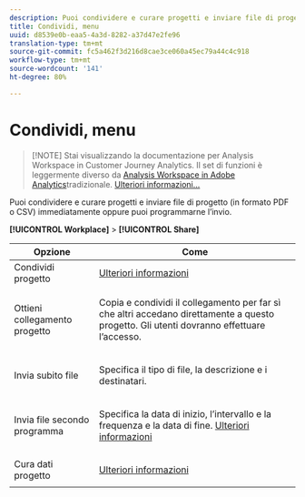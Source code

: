 ```yaml
---
description: Puoi condividere e curare progetti e inviare file di progetto (in formato PDF o CSV) immediatamente oppure puoi programmarne l’invio.
title: Condividi, menu
uuid: d8539e0b-eaa5-4a3d-8282-a37d47e2fe96
translation-type: tm+mt
source-git-commit: fc5a462f3d216d8cae3ce060a45ec79a44c4c918
workflow-type: tm+mt
source-wordcount: '141'
ht-degree: 80%

---
```



# Condividi, menu

>[!NOTE] Stai visualizzando la documentazione per  Analysis Workspace in Customer Journey Analytics. Il set di funzioni è leggermente diverso da [Analysis Workspace in Adobe  Analytics](https://docs.adobe.com/content/help/it-IT/analytics/analyze/analysis-workspace/home.html)tradizionale. [Ulteriori informazioni...](/help/getting-started/cja-aa.md)

Puoi condividere e curare progetti e inviare file di progetto (in formato PDF o CSV) immediatamente oppure puoi programmarne l’invio.

**[!UICONTROL Workplace]** > **[!UICONTROL Share]**

<table id="table_5104A6D817E94A268BBDD47C5C8BB26E"> 
 <thead> 
  <tr> 
   <th colname="col1" class="entry"> Opzione </th> 
   <th colname="col2" class="entry"> Come </th> 
  </tr>
 </thead>
 <tbody> 
  <tr> 
   <td colname="col1"> Condividi progetto </td> 
   <td colname="col2"><a href="/help/analysis-workspace/curate-share/share-projects.md"  > Ulteriori informazioni</a> </td> 
  </tr> 
  <tr> 
   <td colname="col1"> Ottieni collegamento progetto </td> 
   <td colname="col2"> <p>Copia e condividi il collegamento per far sì che altri accedano direttamente a questo progetto. Gli utenti dovranno effettuare l’accesso. </p> </td> 
  </tr> 
  <tr> 
   <td colname="col1"> Invia subito file </td> 
   <td colname="col2"> <p>Specifica il tipo di file, la descrizione e i destinatari. </p> </td> 
  </tr> 
  <tr> 
   <td colname="col1"> Invia file secondo programma </td> 
   <td colname="col2"> <p>Specifica la data di inizio, l’intervallo e la frequenza e la data di fine. <a href="/help/analysis-workspace/curate-share/schedule-projects.md"  > Ulteriori informazioni</a> </p> </td> 
  </tr> 
  <tr> 
   <td colname="col1"> Cura dati progetto </td> 
   <td colname="col2"> <p><a href="/help/analysis-workspace/curate-share/curate.md"  > Ulteriori informazioni</a> </p> </td> 
  </tr> 
 </tbody> 
</table>

